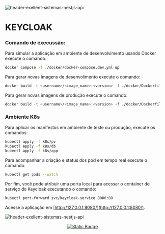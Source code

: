 ![header-exellent-sistemas-nestjs-api](https://github.com/Excellent-Sistemas/assets/blob/master/img/header-git-hub-nestjs-exellent-sistemas.jpg)


# KEYCLOAK

### Comando de execussão:

Para simular a aplicação em ambiente de desenvolvimento usando Docker execute o comando:

```bash
docker compose -f ./docker/docker-compose.dev.yml up
```

Para gerar novas imagens de desenvolimento execute o comando:

```bash
docker build -t <username>/<image_name>:<version> -f ./docker/Dockerfile.dev .
```

Para gerar novas imagens de produção execute o comando:

```bash
docker build -t <username>/<image_name>:<version> -f ./docker/Dockerfile.prod .
```

### Ambiente K8s
Para aplicar os manifestos em ambiente de teste ou produção, execute os comandos:
```bash
kubectl apply -f k8s/pv
kubectl apply -f k8s/db
kubectl apply -f k8s/app
```
Para acompanhar a criação e status dos pod em tempo real execute o comando:
```bash
kubectl get pods --watch 
```
Por fim, você pode atribuir uma porta local para acessar o container de serviço do Keycloak executando o comando:
```bash
kubectl port-forward svc/keycloak-service 8080:80
```
Acesse a aplicação em [http://127.0.0.1:8080/](http://127.0.0.1:8080/).

![header-exellent-sistemas-nestjs-api](https://github.com/Excellent-Sistemas/assets/blob/master/img/footer-github-exellent-sistemas-project.jpg)

<div align="center">

[![Static Badge](https://img.shields.io/badge/Excellent_Sistemas-%23143848?logoColor=white&label=EX&labelColor=black)](https://excellentsistemas.com.br)



</div>

